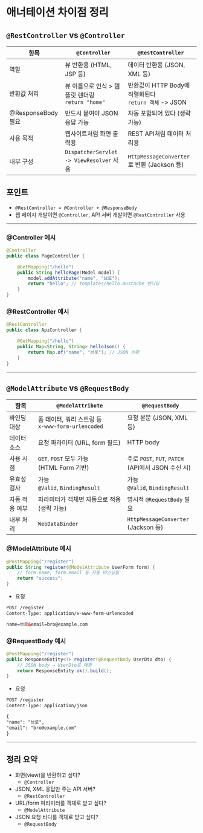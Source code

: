 # 애너테이션 차이점 정리

## `@RestController` vs `@Controller`
| 항목 | `@Controller` | `@RestController` |
| --- | --- | --- |
| 역할 | 뷰 반환용 (HTML, JSP 등) | 데이터 반환용 (JSON, XML 등) |
| 반환값 처리 | 뷰 이름으로 인식 > 템플릿 렌더링<br>`return "home"` | 반환값이 HTTP Body에 직렬화된다<br>`return 객체` -> JSON |
| @ResponseBody 필요 | 반드시 붙여야 JSON 응답 가능 | 자동 포함되어 있다 (생략 가능) |
| 사용 목적 | 웹사이트처럼 화면 출력용 | REST API처럼 데이터 처리용 |
| 내부 구성 | `DispatcherServlet -> ViewResolver` 사용 | `HttpMessageConverter`로 변환 (Jackson 등) |

## 포인트
+ `@RestController = @Controller + @ResponseBody`
+ 웹 페이지 개발이면 `@Controller`, API 서버 개발이면 `@RestController` 사용

---

### @Controller 예시
```java
@Controller
public class PageController {

    @GetMapping("/hello")
    public String helloPage(Model model) {
        model.addAttribute("name", "브로");
        return "hello"; // templates/hello.mustache 렌더링
    }
}
```

### @RestController 예시
```java
@RestController
public class ApiController {

    @GetMapping("/hello")
    public Map<String, String> helloJson() {
        return Map.of("name", "브로"); // JSON 반환
    }
}
```

---

## `@ModelAttribute` vs `@RequestBody`
| 항목 | `@ModelAttribute` | `@RequestBody` |
| --- | --- | --- |
| 바인딩 대상 | 폼 데이터, 쿼리 스트링 등<br>`x-www-form-urlencoded` | 요청 본문 (JSON, XML 등) |
| 데이터 소스 | 요청 파라미터 (URL, form 필드) | HTTP body |
| 사용 시점 | `GET`, `POST` 모두 가능<br>(HTML Form 기반) | 주로 `POST`, `PUT`, `PATCH`<br>(API에서 JSON 수신 시) |
| 유효성 검사 | 가능<br>`@Valid`, `BindingResult` | 가능<br>`@Valid`, `BindingResult` |
| 자동 적용 여부 | 파라미터가 객체면 자동으로 적용 (생략 가능) | 명시적 `@RequestBody` 필요 |
| 내부 처리 | `WebDataBinder` | `HttpMessageConverter`<br> (Jackson 등) |

### @ModelAttribute 예시
```java
@PostMapping("/register")
public String register(@ModelAttribute UserForm form) {
    // form.name, form.email 등 자동 바인딩됨
    return "success";
}
```
+ 요청
```html
POST /register
Content-Type: application/x-www-form-urlencoded

name=브로&email=bro@example.com
```

### @RequestBody 예시
```java
@PostMapping("/register")
public ResponseEntity<?> register(@RequestBody UserDto dto) {
    // JSON body → UserDto로 매핑
    return ResponseEntity.ok().build();
}
```
+ 요청
```html
POST /register
Content-Type: application/json

{
"name": "브로",
"email": "bro@example.com"
}
```

---

## 정리 요약
+ 화면(view)을 반환하고 싶다?
  + `@Controller`
+ JSON, XML 응답만 주는 API 서버?
  + `@RestController`
+ URL/form 파라미터를 객체로 받고 싶다?
  + `@ModelAttribute`
+ JSON 요청 바디를 객체로 받고 싶다?
  + `@RequestBody`